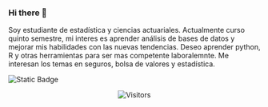 ### Hi there 👋
Soy estudiante de estadística y ciencias actuariales. Actualmente curso quinto semestre, mi interes es aprender análisis de bases de datos y mejorar mis habilidades con las nuevas tendencias.
Deseo aprender python, R y otras herramientas para ser mas competente laboralemnte.  Me interesan los temas en seguros, bolsa de valores y estadística. 

![Static Badge](https://img.shields.io/badge/-linkedin-red?style=plastic)

<p align=center>                           
  <img align=center  src="https://visitor-badge.laobi.icu/badge?page_id=DianaCastiblancocay.DianaCastiblancocay" alt="Visitors">                
</p>



<!--
**DianaCastiblancocay/DianaCastiblancocay** is a ✨ _special_ ✨ repository because its `README.md` (this file) appears on your GitHub profile.

Here are some ideas to get you started:

- 🔭 I’m currently working on ...
- 🌱 I’m currently learning ...
- 👯 I’m looking to collaborate on ...
- 🤔 I’m looking for help with ...
- 💬 Ask me about ...
- 📫 How to reach me: ...
- 😄 Pronouns: ...
- ⚡ Fun fact: ...
-->
